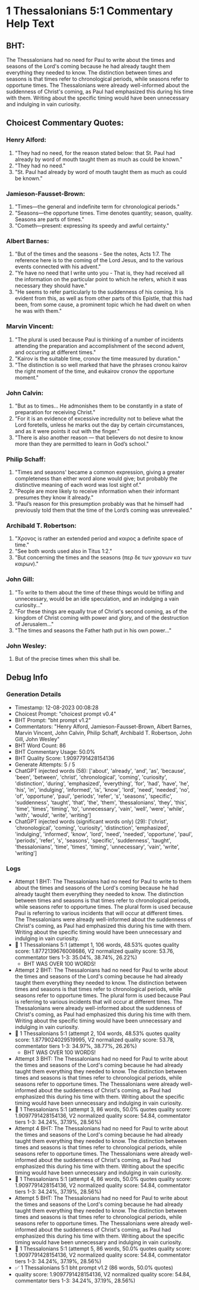 # 1 Thessalonians 5:1 Commentary Help Text

## BHT:
The Thessalonians had no need for Paul to write about the times and seasons of the Lord's coming because he had already taught them everything they needed to know. The distinction between times and seasons is that times refer to chronological periods, while seasons refer to opportune times. The Thessalonians were already well-informed about the suddenness of Christ's coming, as Paul had emphasized this during his time with them. Writing about the specific timing would have been unnecessary and indulging in vain curiosity.

## Choicest Commentary Quotes:
### Henry Alford:
1. "They had no need, for the reason stated below: that St. Paul had already by word of mouth taught them as much as could be known."
2. "They had no need." 
3. "St. Paul had already by word of mouth taught them as much as could be known." 

### Jamieson-Fausset-Brown:
1. "Times—the general and indefinite term for chronological periods."
2. "Seasons—the opportune times. Time denotes quantity; season, quality. Seasons are parts of times."
3. "Cometh—present: expressing its speedy and awful certainty."

### Albert Barnes:
1. "But of the times and the seasons - See the notes, Acts 1:7. The reference here is to the coming of the Lord Jesus, and to the various events connected with his advent." 
2. "Ye have no need that I write unto you - That is, they had received all the information on the particular point to which he refers, which it was necessary they should have." 
3. "He seems to refer particularly to the suddenness of his coming. It is evident from this, as well as from other parts of this Epistle, that this had been, from some cause, a prominent topic which he had dwelt on when he was with them."

### Marvin Vincent:
1. "The plural is used because Paul is thinking of a number of incidents attending the preparation and accomplishment of the second advent, and occurring at different times."
2. "Kairov is the suitable time, cronov the time measured by duration."
3. "The distinction is so well marked that have the phrases cronou kairov the right moment of the time, and eukairov cronov the opportune moment."

### John Calvin:
1. "But as to times... He admonishes them to be constantly in a state of preparation for receiving Christ." 
2. "For it is an evidence of excessive incredulity not to believe what the Lord foretells, unless he marks out the day by certain circumstances, and as it were points it out with the finger."
3. "There is also another reason — that believers do not desire to know more than they are permitted to learn in God’s school."

### Philip Schaff:
1. "Times and seasons' became a common expression, giving a greater completeness than either word alone would give; but probably the distinctive meaning of each word was lost sight of." 
2. "People are more likely to receive information when their informant presumes they know it already."
3. "Paul’s reason for this presumption probably was that he himself had previously told them that the time of the Lord’s coming was unrevealed."

### Archibald T. Robertson:
1. "Χρονος is rather an extended period and καιρος a definite space of time."
2. "See both words used also in Titus 1:2."
3. "But concerning the times and the seasons (περ δε των χρονων κα των καιρων)."

### John Gill:
1. "To write to them about the time of these things would be trifling and unnecessary, would be an idle speculation, and an indulging a vain curiosity..." 
2. "For these things are equally true of Christ's second coming, as of the kingdom of Christ coming with power and glory, and of the destruction of Jerusalem..." 
3. "The times and seasons the Father hath put in his own power..."

### John Wesley:
1. But of the precise times when this shall be.



## Debug Info
### Generation Details
- Timestamp: 12-08-2023 00:08:28
- Choicest Prompt: "choicest prompt v0.4"
- BHT Prompt: "bht prompt v1.2"
- Commentators: "Henry Alford, Jamieson-Fausset-Brown, Albert Barnes, Marvin Vincent, John Calvin, Philip Schaff, Archibald T. Robertson, John Gill, John Wesley"
- BHT Word Count: 86
- BHT Commentary Usage: 50.0%
- BHT Quality Score: 1.9097791428154136
- Generate Attempts: 5 / 5
- ChatGPT injected words (58):
	['about', 'already', 'and', 'as', 'because', 'been', 'between', 'christ', 'chronological', 'coming', 'curiosity', 'distinction', 'during', 'emphasized', 'everything', 'for', 'had', 'have', 'he', 'his', 'in', 'indulging', 'informed', 'is', 'know', 'lord', 'need', 'needed', 'no', 'of', 'opportune', 'paul', 'periods', 'refer', 's', 'seasons', 'specific', 'suddenness', 'taught', 'that', 'the', 'them', 'thessalonians', 'they', 'this', 'time', 'times', 'timing', 'to', 'unnecessary', 'vain', 'well', 'were', 'while', 'with', 'would', 'write', 'writing']
- ChatGPT injected words (significant words only) (29):
	['christ', 'chronological', 'coming', 'curiosity', 'distinction', 'emphasized', 'indulging', 'informed', 'know', 'lord', 'need', 'needed', 'opportune', 'paul', 'periods', 'refer', 's', 'seasons', 'specific', 'suddenness', 'taught', 'thessalonians', 'time', 'times', 'timing', 'unnecessary', 'vain', 'write', 'writing']

### Logs
- Attempt 1 BHT: The Thessalonians had no need for Paul to write to them about the times and seasons of the Lord's coming because he had already taught them everything they needed to know. The distinction between times and seasons is that times refer to chronological periods, while seasons refer to opportune times. The plural form is used because Paul is referring to various incidents that will occur at different times. The Thessalonians were already well-informed about the suddenness of Christ's coming, as Paul had emphasized this during his time with them. Writing about the specific timing would have been unnecessary and indulging in vain curiosity.
- 🔄 1 Thessalonians 5:1 (attempt 1, 106 words, 48.53% quotes quality score: 1.8772139676008686, V2 normalized quality score: 53.76, commentator tiers 1-3: 35.04%, 38.74%, 26.22%) 
	- BHT WAS OVER 100 WORDS!
- Attempt 2 BHT: The Thessalonians had no need for Paul to write about the times and seasons of the Lord's coming because he had already taught them everything they needed to know. The distinction between times and seasons is that times refer to chronological periods, while seasons refer to opportune times. The plural form is used because Paul is referring to various incidents that will occur at different times. The Thessalonians were already well-informed about the suddenness of Christ's coming, as Paul had emphasized this during his time with them. Writing about the specific timing would have been unnecessary and indulging in vain curiosity.
- 🔄 1 Thessalonians 5:1 (attempt 2, 104 words, 48.53% quotes quality score: 1.8779024029519995, V2 normalized quality score: 53.78, commentator tiers 1-3: 34.97%, 38.77%, 26.26%) 
	- BHT WAS OVER 100 WORDS!
- Attempt 3 BHT: The Thessalonians had no need for Paul to write about the times and seasons of the Lord's coming because he had already taught them everything they needed to know. The distinction between times and seasons is that times refer to chronological periods, while seasons refer to opportune times. The Thessalonians were already well-informed about the suddenness of Christ's coming, as Paul had emphasized this during his time with them. Writing about the specific timing would have been unnecessary and indulging in vain curiosity.
- 🔄 1 Thessalonians 5:1 (attempt 3, 86 words, 50.0% quotes quality score: 1.9097791428154136, V2 normalized quality score: 54.84, commentator tiers 1-3: 34.24%, 37.19%, 28.56%)
- Attempt 4 BHT: The Thessalonians had no need for Paul to write about the times and seasons of the Lord's coming because he had already taught them everything they needed to know. The distinction between times and seasons is that times refer to chronological periods, while seasons refer to opportune times. The Thessalonians were already well-informed about the suddenness of Christ's coming, as Paul had emphasized this during his time with them. Writing about the specific timing would have been unnecessary and indulging in vain curiosity.
- 🔄 1 Thessalonians 5:1 (attempt 4, 86 words, 50.0% quotes quality score: 1.9097791428154136, V2 normalized quality score: 54.84, commentator tiers 1-3: 34.24%, 37.19%, 28.56%)
- Attempt 5 BHT: The Thessalonians had no need for Paul to write about the times and seasons of the Lord's coming because he had already taught them everything they needed to know. The distinction between times and seasons is that times refer to chronological periods, while seasons refer to opportune times. The Thessalonians were already well-informed about the suddenness of Christ's coming, as Paul had emphasized this during his time with them. Writing about the specific timing would have been unnecessary and indulging in vain curiosity.
- 🔄 1 Thessalonians 5:1 (attempt 5, 86 words, 50.0% quotes quality score: 1.9097791428154136, V2 normalized quality score: 54.84, commentator tiers 1-3: 34.24%, 37.19%, 28.56%)
- ✅ 1 Thessalonians 5:1 bht prompt v1.2 (86 words, 50.0% quotes)
- quality score: 1.9097791428154136, V2 normalized quality score: 54.84, commentator tiers 1-3: 34.24%, 37.19%, 28.56%)